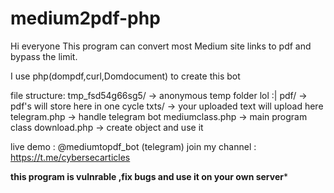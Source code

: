 # medium2pdf-php

Hi everyone
This program can convert most Medium site links to pdf and bypass the limit.

I use php(dompdf,curl,Domdocument) to create this bot

file structure:
  tmp_fsd54g66sg5/ -> anonymous temp folder lol :|
  pdf/ -> pdf's will store here in one cycle
  txts/ -> your uploaded text will upload here
  telegram.php -> handle telegram bot
  mediumclass.php -> main program class
  download.php -> create object and use it

live demo : @mediumtopdf_bot (telegram)
join my channel : https://t.me/cybersecarticles

******this program is vulnrable ,fix bugs and use it on your own server*******
